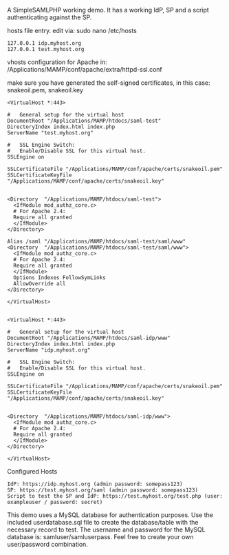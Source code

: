 A SimpleSAMLPHP working demo.  It has a working IdP, SP and a script authenticating against the SP.

hosts file entry.  edit via: sudo nano /etc/hosts

```
127.0.0.1 idp.myhost.org
127.0.0.1 test.myhost.org
```

vhosts configuration for Apache in: /Applications/MAMP/conf/apache/extra/httpd-ssl.conf

make sure you have generated the self-signed certificates, in this case: snakeoil.pem, snakeoil.key

```
<VirtualHost *:443>

#   General setup for the virtual host
DocumentRoot "/Applications/MAMP/htdocs/saml-test"
DirectoryIndex index.html index.php
ServerName "test.myhost.org"

#   SSL Engine Switch:
#   Enable/Disable SSL for this virtual host.
SSLEngine on

SSLCertificateFile "/Applications/MAMP/conf/apache/certs/snakeoil.pem"
SSLCertificateKeyFile "/Applications/MAMP/conf/apache/certs/snakeoil.key"


<Directory  "/Applications/MAMP/htdocs/saml-test">
  <IfModule mod_authz_core.c>
  # For Apache 2.4:
  Require all granted
  </IfModule>
</Directory>

Alias /saml "/Applications/MAMP/htdocs/saml-test/saml/www"
<Directory  "/Applications/MAMP/htdocs/saml-test/saml/www">
  <IfModule mod_authz_core.c>
  # For Apache 2.4:
  Require all granted
  </IfModule>
  Options Indexes FollowSymLinks
  AllowOverride all
</Directory>

</VirtualHost>


<VirtualHost *:443>

#   General setup for the virtual host
DocumentRoot "/Applications/MAMP/htdocs/saml-idp/www"
DirectoryIndex index.html index.php
ServerName "idp.myhost.org"

#   SSL Engine Switch:
#   Enable/Disable SSL for this virtual host.
SSLEngine on

SSLCertificateFile "/Applications/MAMP/conf/apache/certs/snakeoil.pem"
SSLCertificateKeyFile "/Applications/MAMP/conf/apache/certs/snakeoil.key"


<Directory  "/Applications/MAMP/htdocs/saml-idp/www">
  <IfModule mod_authz_core.c>
  # For Apache 2.4:
  Require all granted
  </IfModule>
</Directory>

</VirtualHost>
```

Configured Hosts

```
IdP: https://idp.myhost.org (admin password: somepass123)
SP: https://test.myhost.org/saml (admin password: somepass123)
Script to test the SP and IdP: https://test.myhost.org/test.php (user: exampleuser / password: secret)
```
This demo uses a MySQL database for authentication purposes.  Use the included userdatabase.sql file to create the database/table with the necessary record to test.  The username and password for the MySQL database is: samluser/samluserpass.   Feel free to create your own user/password combination.
